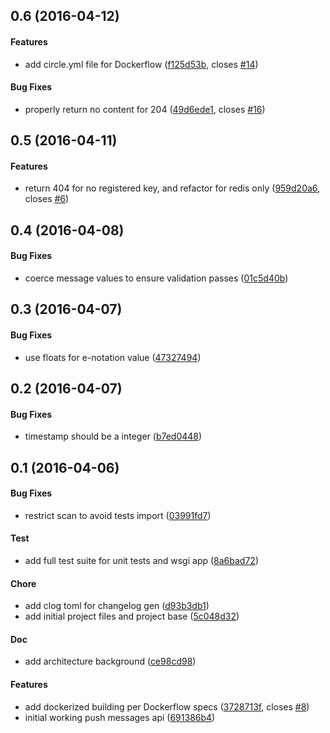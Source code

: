 <a name="0.6"></a>
## 0.6 (2016-04-12)


#### Features

*   add circle.yml file for Dockerflow ([f125d53b](https://github.com/mozilla-services/push-messages/commit/f125d53beb3fb77703c481ec0fa2b5f004763928), closes [#14](https://github.com/mozilla-services/push-messages/issues/14))

#### Bug Fixes

*   properly return no content for 204 ([49d6ede1](https://github.com/mozilla-services/push-messages/commit/49d6ede19c0db1eb6cdbcaf6d4b1cb77860846da), closes [#16](https://github.com/mozilla-services/push-messages/issues/16))



<a name="0.5"></a>
## 0.5 (2016-04-11)


#### Features

*   return 404 for no registered key, and refactor for redis only ([959d20a6](https://github.com/mozilla-services/push-messages/commit/959d20a61b09a6e7272923feecd42b156fd987cd), closes [#6](https://github.com/mozilla-services/push-messages/issues/6))



<a name="0.4"></a>
## 0.4 (2016-04-08)


#### Bug Fixes

*   coerce message values to ensure validation passes ([01c5d40b](https://github.com/mozilla-services/push-messages/commit/01c5d40b4cf06e1ff97773ac26b6e3e86effe799))



<a name="0.3"></a>
## 0.3 (2016-04-07)


#### Bug Fixes

*   use floats for e-notation value ([47327494](https://github.com/mozilla-services/push-messages/commit/47327494d63505cc689174c2c9232a21828e4a2c))



<a name="0.2"></a>
## 0.2 (2016-04-07)


#### Bug Fixes

*   timestamp should be a integer ([b7ed0448](https://github.com/mozilla-services/push-messages/commit/b7ed04488ad0d0a799c3596d7081ee87443d15f3))



<a name="0.1"></a>
## 0.1 (2016-04-06)


#### Bug Fixes

*   restrict scan to avoid tests import ([03991fd7](https://github.com/mozilla-services/push-messages/commit/03991fd77ef92b9a6a22515c2afde0afe79ca8f9))

#### Test

*   add full test suite for unit tests and wsgi app ([8a6bad72](https://github.com/mozilla-services/push-messages/commit/8a6bad726a95bf5ee4647806f2566a4b1156bbec))

#### Chore

*   add clog toml for changelog gen ([d93b3db1](https://github.com/mozilla-services/push-messages/commit/d93b3db164c227f7fa1d51efdd0021424d10e458))
*   add initial project files and project base ([5c048d32](https://github.com/mozilla-services/push-messages/commit/5c048d32cc4fd2ca97d38a473700fc85f591513d))

#### Doc

*   add architecture background ([ce98cd98](https://github.com/mozilla-services/push-messages/commit/ce98cd98398c49077b522b6d81769fd601773cc9))

#### Features

*   add dockerized building per Dockerflow specs ([3728713f](https://github.com/mozilla-services/push-messages/commit/3728713fafa6e7d78963be658215f460d3ae0259), closes [#8](https://github.com/mozilla-services/push-messages/issues/8))
*   initial working push messages api ([691386b4](https://github.com/mozilla-services/push-messages/commit/691386b42d034ad6513dedb2f81d3a35548caaf7))
